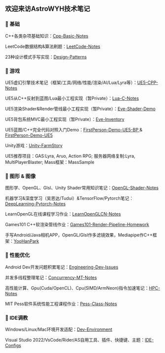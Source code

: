 ## 欢迎来访AstroWYH技术笔记

### 🌱 基础

C++各类杂项基础知识：[Cpp-Basic-Notes](https://github.com/AstroWYH/Cpp-Basic-Notes)

LeetCode数据结构&算法刷题：[LeetCode-Notes](https://github.com/AstroWYH/LeetCode-Notes)

23种设计模式手写实现：[Design-Patterns](https://github.com/AstroWYH/Design-Patterns)

### 🌱 游戏

UE5虚幻引擎技术笔记（框架/工具/网络/性能/渲染/AI/Lua/Lyra等）：[UE5-CPP-Notes](https://github.com/AstroWYH/UE5-CPP-Notes/tree/main)

UE5从C++反射到蓝图/Lua最小工程实现（暂Private）：[Lua-C-Notes](https://github.com/AstroWYH/Lua-C-Notes)

UE5渲染Shader&Render管线最小工程实现（暂Private）：[Eve-Shader-Demo](https://github.com/AstroWYH/Eve-Shader-Demo)

UE5背包系统MVC最小工程实现（暂Private）：[Eve-Inventory](https://github.com/AstroWYH/Eve-Inventory)

UE5蓝图/C++完全代码对照入门Demo：[FirstPerson-Demo-UE5-BP ](https://github.com/AstroWYH/FirstPerson-Demo-UE5-BP) & [FirstPerson-Demo-UE5](https://github.com/AstroWYH/FirstPerson-Demo-UE5)

Unity游戏：[Unity-FarmStory](https://github.com/AstroWYH/Unity-FarmStory)

UE5推荐项目：GAS:Lyra, Aruo, Action RPG; 服务器网络复制:Lyra, MultiPlayerBlaster; Mass框架：MassSample

### 🌱 图形 & 图像

图形学、OpenGL、Glsl、Unity Shader常用知识笔记：[OpenGL-Shader-Notes](https://github.com/AstroWYH/OpenGL-Shader-Notes)

机器学习&深度学习（吴恩达/Tudui）&TensorFlow/Pytorch笔记：[DeepLearning-Pytorch-Notes](https://github.com/AstroWYH/DeepLearning-Pytorch-Notes)

LearnOpenGL在线课程学习作业：[LearnOpenGLCN-Notes](https://github.com/AstroWYH/LearnOpenGLCN-Notes)

Games101 C++软渲染管线作业：[Games101-Render-Pipeline-Homework](https://github.com/AstroWYH/Games101-Render-Pipeline-Homework)

手写Android/Java相机APP，OpenGL/Glsl作多滤镜效果，Mediapipe作C++框架：[YooHanPark](https://github.com/AstroWYH/YooHanPark)

### 🌱 性能优化

Android Dev开发问题积累笔记：[Engineering-Dev-Issues](https://github.com/AstroWYH/Engineering-Dev-Issues)

并发多线程整理笔记：[Concurrency-MT-Notes](https://github.com/AstroWYH/Concurrency-MT-Notes)

高性能计算、Gpu(Cuda/OpenCL)、Cpu(SIMD/ArmNeon)指令加速笔记：[HPC-Notes](https://github.com/AstroWYH/HPC-Notes)

MIT Pess软件系统性能工程课程作业：[Pess-Class-Notes](https://github.com/AstroWYH/Pess-Class-Notes)

### 🌱 IDE调教

Windows/Linux/Mac环境开发适配：[Dev-Environment](https://github.com/AstroWYH/Dev-Environment)

Visual Studio 2022/VsCode/Rider/AS自用工具、插件、快捷键、主题：[IDE-Configs](https://github.com/AstroWYH/IDE-Configs)

<!--
**AstroWYH/AstroWYH** is a ✨ _special_ ✨ repository because its `README.md` (this file) appears on your GitHub profile.

Here are some ideas to get you started:

- 🔭 I’m currently working on ...
- 🌱 I’m currently learning ...
- 👯 I’m looking to collaborate on ...
- 🤔 I’m looking for help with ...
- 💬 Ask me about ...
- 📫 How to reach me: ...
- 😄 Pronouns: ...
- ⚡ Fun fact: ...👋
-->

